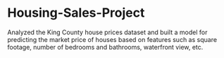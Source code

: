# Housing-Sales-Project
Analyzed the King County house prices dataset and built a model for predicting the market price of houses based on features such as square footage, number of bedrooms and bathrooms, waterfront view, etc.
